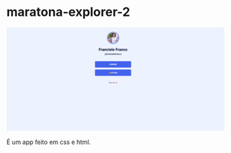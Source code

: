 # maratona-explorer-2

![Imagem do projeto](./images/assets/image.png)

É um app feito em css e html.
